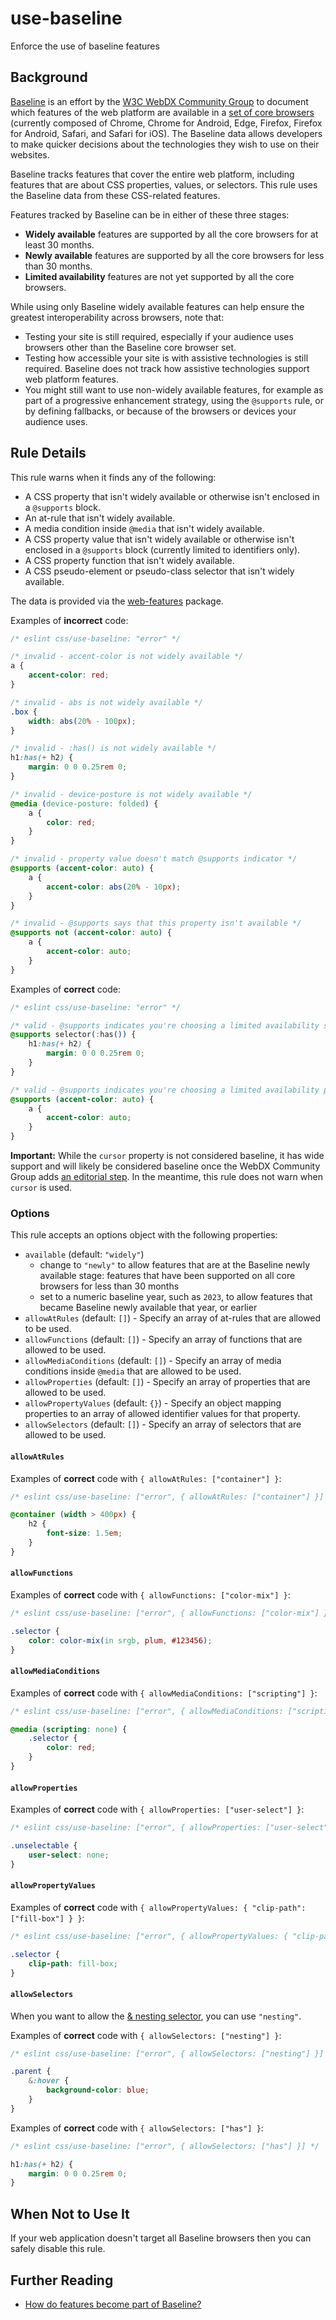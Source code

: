 # use-baseline

Enforce the use of baseline features

## Background

[Baseline](https://web-platform-dx.github.io/web-features/) is an effort by the [W3C WebDX Community Group](https://www.w3.org/community/webdx/) to document which features of the web platform are available in a [set of core browsers](https://web-platform-dx.github.io/web-features/#:~:text=using%20the%20following-,core%20browser%20set,-%3A) (currently composed of Chrome, Chrome for Android, Edge, Firefox, Firefox for Android, Safari, and Safari for iOS). The Baseline data allows developers to make quicker decisions about the technologies they wish to use on their websites.

Baseline tracks features that cover the entire web platform, including features that are about CSS properties, values, or selectors. This rule uses the Baseline data from these CSS-related features.

Features tracked by Baseline can be in either of these three stages:

- **Widely available** features are supported by all the core browsers for at least 30 months.
- **Newly available** features are supported by all the core browsers for less than 30 months.
- **Limited availability** features are not yet supported by all the core browsers.

While using only Baseline widely available features can help ensure the greatest interoperability across browsers, note that:

- Testing your site is still required, especially if your audience uses browsers other than the Baseline core browser set.
- Testing how accessible your site is with assistive technologies is still required. Baseline does not track how assistive technologies support web platform features.
- You might still want to use non-widely available features, for example as part of a progressive enhancement strategy, using the `@supports` rule, or by defining fallbacks, or because of the browsers or devices your audience uses.

## Rule Details

This rule warns when it finds any of the following:

- A CSS property that isn't widely available or otherwise isn't enclosed in a `@supports` block.
- An at-rule that isn't widely available.
- A media condition inside `@media` that isn't widely available.
- A CSS property value that isn't widely available or otherwise isn't enclosed in a `@supports` block (currently limited to identifiers only).
- A CSS property function that isn't widely available.
- A CSS pseudo-element or pseudo-class selector that isn't widely available.

The data is provided via the [web-features](https://npmjs.com/package/web-features) package.

Examples of **incorrect** code:

```css
/* eslint css/use-baseline: "error" */

/* invalid - accent-color is not widely available */
a {
	accent-color: red;
}

/* invalid - abs is not widely available */
.box {
	width: abs(20% - 100px);
}

/* invalid - :has() is not widely available */
h1:has(+ h2) {
	margin: 0 0 0.25rem 0;
}

/* invalid - device-posture is not widely available */
@media (device-posture: folded) {
	a {
		color: red;
	}
}

/* invalid - property value doesn't match @supports indicator */
@supports (accent-color: auto) {
	a {
		accent-color: abs(20% - 10px);
	}
}

/* invalid - @supports says that this property isn't available */
@supports not (accent-color: auto) {
	a {
		accent-color: auto;
	}
}
```

Examples of **correct** code:

```css
/* eslint css/use-baseline: "error" */

/* valid - @supports indicates you're choosing a limited availability selector */
@supports selector(:has()) {
	h1:has(+ h2) {
		margin: 0 0 0.25rem 0;
	}
}

/* valid - @supports indicates you're choosing a limited availability property */
@supports (accent-color: auto) {
	a {
		accent-color: auto;
	}
}
```

**Important:** While the `cursor` property is not considered baseline, it has wide support and will likely be considered baseline once the WebDX Community Group adds [an editorial step](https://github.com/web-platform-dx/web-features/issues/1038). In the meantime, this rule does not warn when `cursor` is used.

### Options

This rule accepts an options object with the following properties:

- `available` (default: `"widely"`)
    - change to `"newly"` to allow features that are at the Baseline newly available stage: features that have been supported on all core browsers for less than 30 months
    - set to a numeric baseline year, such as `2023`, to allow features that became Baseline newly available that year, or earlier
- `allowAtRules` (default: `[]`) - Specify an array of at-rules that are allowed to be used.
- `allowFunctions` (default: `[]`) - Specify an array of functions that are allowed to be used.
- `allowMediaConditions` (default: `[]`) - Specify an array of media conditions inside `@media` that are allowed to be used.
- `allowProperties` (default: `[]`) - Specify an array of properties that are allowed to be used.
- `allowPropertyValues` (default: `{}`) - Specify an object mapping properties to an array of allowed identifier values for that property.
- `allowSelectors` (default: `[]`) - Specify an array of selectors that are allowed to be used.

#### `allowAtRules`

Examples of **correct** code with `{ allowAtRules: ["container"] }`:

```css
/* eslint css/use-baseline: ["error", { allowAtRules: ["container"] }] */

@container (width > 400px) {
	h2 {
		font-size: 1.5em;
	}
}
```

#### `allowFunctions`

Examples of **correct** code with `{ allowFunctions: ["color-mix"] }`:

```css
/* eslint css/use-baseline: ["error", { allowFunctions: ["color-mix"] }] */

.selector {
	color: color-mix(in srgb, plum, #123456);
}
```

#### `allowMediaConditions`

Examples of **correct** code with `{ allowMediaConditions: ["scripting"] }`:

```css
/* eslint css/use-baseline: ["error", { allowMediaConditions: ["scripting"] }] */

@media (scripting: none) {
	.selector {
		color: red;
	}
}
```

#### `allowProperties`

Examples of **correct** code with `{ allowProperties: ["user-select"] }`:

```css
/* eslint css/use-baseline: ["error", { allowProperties: ["user-select"] }] */

.unselectable {
	user-select: none;
}
```

#### `allowPropertyValues`

Examples of **correct** code with `{ allowPropertyValues: { "clip-path": ["fill-box"] } }`:

```css
/* eslint css/use-baseline: ["error", { allowPropertyValues: { "clip-path": ["fill-box"] } }] */

.selector {
	clip-path: fill-box;
}
```

#### `allowSelectors`

When you want to allow the [& nesting selector](https://developer.mozilla.org/en-US/docs/Web/CSS/Nesting_selector), you can use `"nesting"`.

Examples of **correct** code with `{ allowSelectors: ["nesting"] }`:

```css
/* eslint css/use-baseline: ["error", { allowSelectors: ["nesting"] }] */

.parent {
	&:hover {
		background-color: blue;
	}
}
```

Examples of **correct** code with `{ allowSelectors: ["has"] }`:

```css
/* eslint css/use-baseline: ["error", { allowSelectors: ["has"] }] */

h1:has(+ h2) {
	margin: 0 0 0.25rem 0;
}
```

## When Not to Use It

If your web application doesn't target all Baseline browsers then you can safely disable this rule.

## Further Reading

- [How do features become part of Baseline?](https://web-platform-dx.github.io/web-features/#how-do-features-become-part-of-baseline%3F)
